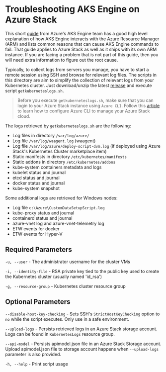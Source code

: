 # Troubleshooting AKS Engine on Azure Stack

This short [guide](https://github.com/Azure/aks-engine/blob/master/docs/howto/troubleshooting.md) from Azure's AKS Engine team has a good high level explanation of how AKS Engine interacts with the Azure Resource Manager (ARM) and lists common reasons that can cause AKS Engine commands to fail. That guide applies to Azure Stack as well as it ships with its own ARM instance. If you are facing a problem that is not part of this guide, then you will need extra information to figure out the root cause.

Typically, to collect logs from servers you manage, you have to start a remote session using SSH and browse for relevant log files. The scripts in this directory are aim to simplify the collection of relevant logs from your Kubernetes cluster. Just download/unzip the latest [release](https://github.com/msazurestackworkloads/azurestack-gallery/releases/tag/diagnosis-v0.1.2) and execute script `getkuberneteslogs.sh`.

> Before you execute `getkuberneteslogs.sh`, make sure that you can login to your Azure Stack instance using `Azure CLI`. Follow this [article](https://docs.microsoft.com/azure-stack/user/azure-stack-version-profiles-azurecli2) to learn how to configure Azure CLI to manage your Azure Stack cloud.

The logs retrieved by `getkuberneteslogs.sh` are the following:

- Log files in directory `/var/log/azure/`
- Log file `/var/log/waagent.log` (waagent)
- Log file `/var/log/azure/deploy-script-dvm.log` (if deployed using Azure Stack's Kubernetes Cluster marketplace item)
- Static manifests in directory `/etc/kubernetes/manifests`
- Static addons in directory `/etc/kubernetes/addons`
- kube-system containers metadata and logs
- kubelet status and journal
- etcd status and journal
- docker status and journal
- kube-system snapshot

Some additional logs are retrieved for Windows nodes:

 - Log file `c:\Azure\CustomDataSetupScript.log`
 - kube-proxy status and journal
 - containerd status and journal
 - azure-vnet log and azure-vnet-telemetry log
 - ETW events for docker
 - ETW events for Hyper-V

## Required Parameters

`-u, --user`           - The administrator username for the cluster VMs

`-i, --identity-file`  - RSA private key tied to the public key used to create the Kubernetes cluster (usually named 'id_rsa')

`-g, --resource-group` - Kubernetes cluster resource group

## Optional Parameters

`--disable-host-key-checking`  - Sets SSH's `StrictHostKeyChecking` option to `no` while the script executes. Only use in a safe environment.

`--upload-logs`                - Persists retrieved logs in an Azure Stack storage account. Logs can be found in `KubernetesLogs` resource group.

`--api-model`                  - Persists apimodel.json file in an Azure Stack Storage account. 
                                 Upload apimodel.json file to storage account happens when `--upload-logs` parameter is also provided.

`-h, --help`                   - Print script usage
